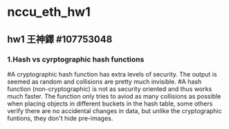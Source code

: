 # nccu_eth_hw1
## hw1  王神鐸 #107753048
### 1.Hash vs cyrptographic hash functions

#A cryptographic hash function has extra levels of security. The output is seemed as random and collisions are pretty much invisible.
#A hash function (non-cryptographic) is not as security oriented and thus works much faster. The function only tries to aviod as many collisions as possible when placing objects in different buckets in the hash table, some others verify there are no accidental changes in data, but unlike the cryptographic funtions, they don't hide pre-images.

